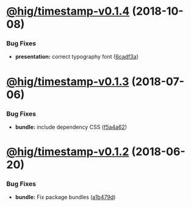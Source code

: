 # [@hig/timestamp-v0.1.4](https://github.com/Autodesk/hig/compare/@hig/timestamp@0.1.3...@hig/timestamp@0.1.4) (2018-10-08)


### Bug Fixes

* **presentation:** correct typography font ([6cadf3a](https://github.com/Autodesk/hig/commit/6cadf3a))

<a name="@hig/timestamp-v0.1.3"></a>
# [@hig/timestamp-v0.1.3](https://github.com/Autodesk/hig/compare/@hig/timestamp@0.1.2...@hig/timestamp@0.1.3) (2018-07-06)


### Bug Fixes

* **bundle:** include dependency CSS ([f5a4a62](https://github.com/Autodesk/hig/commit/f5a4a62))

<a name="@hig/timestamp-v0.1.2"></a>
# [@hig/timestamp-v0.1.2](https://github.com/Autodesk/hig/compare/@hig/timestamp@0.1.1...@hig/timestamp@0.1.2) (2018-06-20)


### Bug Fixes

* **bundle:** Fix package bundles ([a1b479d](https://github.com/Autodesk/hig/commit/a1b479d))
